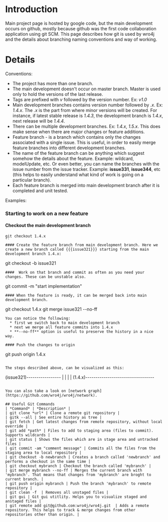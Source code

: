 # Introduction
Main project page is hosted by google code, but the main development occurs on github, mostly because github was the first code collaboration application using git SCM. This page describes how git is used by wro4j and the details about branching naming conventions and way of working.

# Details 
Conventions:
  * The project has more than one branch. 
  * The main development doesn't occur on master branch. Master is used only to hold the versions of the last release. 
  * Tags are prefixed with *v* followed by the version number. Ex: *v1.0*
  * Main development branches contains version number followed by *.x*. Ex: *1.4.x*. The *.x* is the part from where minor versions will be created. For instance, if latest stable release is *1.4.3*, the development branch is *1.4.x*, next release will be *1.4.4*.
  * There can be multiple development branches. Ex: *1.4.x*, *1.5.x*. This does make sense when there are major changes or feature additions.       
  * Feature branch - is a branch which contains only the changes associated with a single issue. This is useful, in order to easily merge feature branches into different development branches.
  * The name of the feature branch can be anything which suggest somehow the details about the feature. Example: wildcard, modelUpdate, etc. Or even better, you can name the branches with the issue number from the issue tracker. Example: **issue331**, **issue344**, etc (this helps to easily understand what kind of work is going on a particular branch).
  * Each feature branch is merged into main development branch after it is completed and unit tested.

Examples:

### Starting to work on a new feature

#### Checkout the main development branch
```
git checkout 1.4.x
``
#### Create the feature branch from main development branch. Here we create a new branch called {{{issue321}}} starting from the main development branch 1.4.x:
```
git checkout -b issue321
```
####  Work on that branch and commit as often as you need your changes. These can be unstable also.
```
git commit -m "start implementation"
```
#### When the feature is ready, it can be merged back into main development branch. 
```
git checkout 1.4.x
git merge issue321 --no-ff
```
You can notice the following: 
  * first we switch back to main development branch
  * next we merge all feature commits into 1.4.x
  * **--no-ff** option is useful to preserve the history in a nice way.
 
#### Push the changes to origin
```
  git push origin 1.4.x
```

The steps described above, can be visualized as this: 
```
(issue321)*----*------*-------*
        |                      |
        |                      |
(1.4.x)*-----------------------*-----------
```

You can also take a look on [network graph](https://github.com/wro4j/wro4j/network).

## Useful Git Commands 
| *Command* | *Description* |
| git clone *url* | Clone a remote git repository |
| gitk --all | See entire history as tree |
| git fetch | Get latest changes from remote repository, without local override |
| git add *path* | Files to add to staging area (files to commit). Supports wildcards |
| git status | Shows the files which are in stage area and untracked files |
| git commit -am "comment message" | Commits all the files from the staging area to local repository |
| git checkout -b newbranch | Creates a branch called 'newbranch' and performs a checkout in the same time |
| git checkout mybranch | Checkout the branch called 'mybranch' |
| git merge mybranch --no-ff | Merges the current branch with 'mybranch'. That means that changes from 'mybranch' are broght to current branch. |
| git push origin mybranch | Push the branch 'mybranch' to remote repository |
| git clean -f  | Removes all unstaged files |
| git gui | Git gui utitlity. Helps you to visualize staged and anstaged files |
| git remote add git@github.com:wro4j/wro4j.git  | Adds a remote repository. This helps to track & merge changes from other repositories other than origin. |